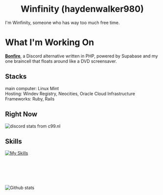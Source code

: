 <p align="center">
</p>
<h1 align="center">Winfinity (haydenwalker980)</h1>
I'm Winfinity, someone who has way too much free time. 

# What I'm Working On
[**Bonfire**](https://github.com/BonfireProject/app), a Discord alternative written in PHP, powered by Supabase and my one braincell that floats around like a DVD screensaver.  

## Stacks
main computer: Linux Mint  
Hosting: Windev Registry, Neocities, Oracle Cloud Infrastructure
Frameworks: Ruby, Rails
## Right Now
![discord stats from c99.nl](https://discord.c99.nl/widget/theme-2/393971637642461185.png)
## Skills
[![My Skills](https://skillicons.dev/icons?i=js,html,css,pr,php,mysql,linux,ae,azure,ps,bash,bootstrap,ruby,rails,laravel,mongodb)](https://skillicons.dev)

</p>

<br />
<br />
<br />
<br />

![Github stats](https://github-readme-stats.vercel.app/api?username=haydenwalker980&count_private=true&show_icons=true&include_all_commits=true)
